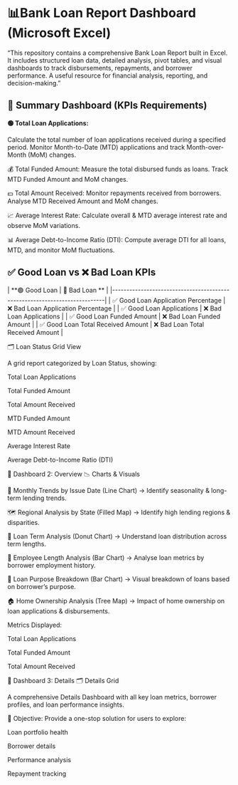 # **📊Bank Loan Report Dashboard** (Microsoft Excel)
“This repository contains a comprehensive Bank Loan Report built in Excel. It includes structured loan data, detailed analysis, pivot tables, and visual dashboards to track disbursements, repayments, and borrower performance. A useful resource for financial analysis, reporting, and decision-making.”

## 📌 Summary Dashboard (KPIs Requirements)
**🟢 Total Loan Applications:**

Calculate the total number of loan applications received during a specified period. Monitor Month-to-Date (MTD) applications and track Month-over-Month (MoM) changes.

💰 Total Funded Amount: Measure the total disbursed funds as loans. Track MTD Funded Amount and MoM changes.

💵 Total Amount Received: Monitor repayments received from borrowers. Analyse MTD Received Amount and MoM changes.

📈 Average Interest Rate: Calculate overall & MTD average interest rate and observe MoM variations.

📊 Average Debt-to-Income Ratio (DTI): Compute average DTI for all loans, MTD, and monitor MoM fluctuations.

## ✅ Good Loan vs ❌ Bad Loan KPIs
| **🟢 Good Loan                        | 🔴 Bad Loan                 **   |
|---------------------------------------------------------------------------|
| ✅ Good Loan Application Percentage | ❌ Bad Loan Application Percentage |
| ✅ Good Loan Applications           | ❌ Bad Loan Applications           |
| ✅ Good Loan Funded Amount          | ❌ Bad Loan Funded Amount          |
| ✅ Good Loan Total Received Amount  | ❌ Bad Loan Total Received Amount  |


🗂️ Loan Status Grid View

A grid report categorized by Loan Status, showing:

Total Loan Applications

Total Funded Amount

Total Amount Received

MTD Funded Amount

MTD Amount Received

Average Interest Rate

Average Debt-to-Income Ratio (DTI)

📌 Dashboard 2: Overview
📉 Charts & Visuals

📆 Monthly Trends by Issue Date (Line Chart) → Identify seasonality & long-term lending trends.

🗺️ Regional Analysis by State (Filled Map) → Identify high lending regions & disparities.

🥧 Loan Term Analysis (Donut Chart) → Understand loan distribution across term lengths.

👔 Employee Length Analysis (Bar Chart) → Analyse loan metrics by borrower employment history.

🎯 Loan Purpose Breakdown (Bar Chart) → Visual breakdown of loans based on borrower’s purpose.

🏠 Home Ownership Analysis (Tree Map) → Impact of home ownership on loan applications & disbursements.

Metrics Displayed:

Total Loan Applications

Total Funded Amount

Total Amount Received

📌 Dashboard 3: Details
🗂️ Details Grid

A comprehensive Details Dashboard with all key loan metrics, borrower profiles, and loan performance insights.

🎯 Objective:
Provide a one-stop solution for users to explore:

Loan portfolio health

Borrower details

Performance analysis

Repayment tracking
